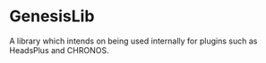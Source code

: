 # GenesisLib
A library which intends on being used internally for plugins such as HeadsPlus and CHRONOS.
